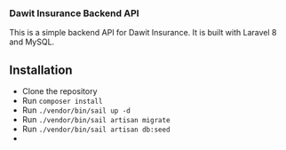 ### Dawit Insurance Backend API

This is a simple backend API for Dawit Insurance. It is built with Laravel 8 and MySQL.

## Installation
- Clone the repository
- Run `composer install`
- Run `./vendor/bin/sail up -d`
- Run `./vendor/bin/sail artisan migrate`
- Run `./vendor/bin/sail artisan db:seed`
- 
